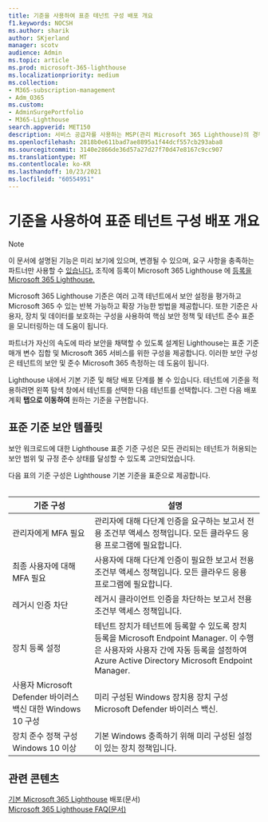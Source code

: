 ```yaml
---
title: 기준을 사용하여 표준 테넌트 구성 배포 개요
f1.keywords: NOCSH
ms.author: sharik
author: SKjerland
manager: scotv
audience: Admin
ms.topic: article
ms.prod: microsoft-365-lighthouse
ms.localizationpriority: medium
ms.collection:
- M365-subscription-management
- Adm_O365
ms.custom:
- AdminSurgePortfolio
- M365-Lighthouse
search.appverid: MET150
description: 서비스 공급자를 사용하는 MSP(관리 Microsoft 365 Lighthouse)의 경우 기준을 사용하여 표준 테넌트 구성을 배포하는 방법을 배워야 합니다.
ms.openlocfilehash: 2818b0e611bad7ae8895a1f44dcf557cb293aba8
ms.sourcegitcommit: 3140e2866de36d57a27d27f70d47e8167c9cc907
ms.translationtype: MT
ms.contentlocale: ko-KR
ms.lasthandoff: 10/23/2021
ms.locfileid: "60554951"
---
```

# <a name="overview-of-using-baselines-to-deploy-standard-tenant-configurations"></a>기준을 사용하여 표준 테넌트 구성 배포 개요 

> [!NOTE]
> 이 문서에 설명된 기능은 미리 보기에 있으며, 변경될 수 있으며, 요구 사항을 충족하는 파트너만 사용할 수 [있습니다.](m365-lighthouse-requirements.md) 조직에 등록이 Microsoft 365 Lighthouse 에 [등록을 Microsoft 365 Lighthouse.](m365-lighthouse-sign-up.md)

Microsoft 365 Lighthouse 기준은 여러 고객 테넌트에서 보안 설정을 평가하고 Microsoft 365 수 있는 반복 가능하고 확장 가능한 방법을 제공합니다. 또한 기준은 사용자, 장치 및 데이터를 보호하는 구성을 사용하여 핵심 보안 정책 및 테넌트 준수 표준을 모니터링하는 데 도움이 됩니다.

파트너가 자신의 속도에 따라 보안을 채택할 수 있도록 설계된 Lighthouse는 표준 기준 매개 변수 집합 및 Microsoft 365 서비스를 위한 구성을 제공합니다. 이러한 보안 구성은 테넌트의 보안 및 준수 Microsoft 365 측정하는 데 도움이 됩니다.

Lighthouse 내에서 기본 기준 및 해당 배포 단계를 볼 수 있습니다. 테넌트에 기준을 적용하려면  왼쪽 탐색 창에서 테넌트를 선택한 다음 테넌트를 선택합니다. 그런 다음 배포 계획 **탭으로 이동하여** 원하는 기준을 구현합니다.

## <a name="standard-baseline-security-templates"></a>표준 기준 보안 템플릿

보안 워크로드에 대한 Lighthouse 표준 기준 구성은 모든 관리되는 테넌트가 허용되는 보안 범위 및 규정 준수 상태를 달성할 수 있도록 고안되었습니다.

다음 표의 기준 구성은 Lighthouse 기본 기준을 표준으로 제공합니다.<br><br>

| 기준 구성 | 설명 |
|--|--|
| 관리자에게 MFA 필요 | 관리자에 대해 다단계 인증을 요구하는 보고서 전용 조건부 액세스 정책입니다. 모든 클라우드 응용 프로그램에 필요합니다. |
| 최종 사용자에 대해 MFA 필요 | 사용자에 대해 다단계 인증이 필요한 보고서 전용 조건부 액세스 정책입니다. 모든 클라우드 응용 프로그램에 필요합니다. |
| 레거시 인증 차단 | 레거시 클라이언트 인증을 차단하는 보고서 전용 조건부 액세스 정책입니다. |
| 장치 등록 설정 | 테넌트 장치가 테넌트에 등록할 수 있도록 장치 등록을 Microsoft Endpoint Manager. 이 수행은 사용자와 사용자 간에 자동 등록을 설정하여 Azure Active Directory Microsoft Endpoint Manager. |
| 사용자 Microsoft Defender 바이러스 백신 대한 Windows 10 구성 | 미리 구성된 Windows 장치용 장치 구성 Microsoft Defender 바이러스 백신. |
| 장치 준수 정책 구성 Windows 10 이상 | 기본 Windows 충족하기 위해 미리 구성된 설정이 있는 장치 정책입니다. |

## <a name="related-content"></a>관련 콘텐츠

[기본 Microsoft 365 Lighthouse](m365-lighthouse-deploy-baselines.md) 배포(문서)\
[Microsoft 365 Lighthouse FAQ(문서)](m365-lighthouse-faq.yml)
